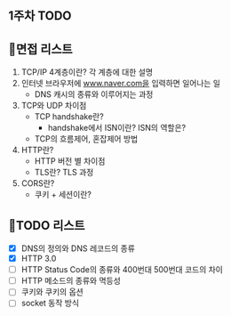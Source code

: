 ## 1주차 TODO

## 📃면접 리스트
1. TCP/IP 4계층이란? 각 계층에 대한 설명
2. 인터넷 브라우저에 www.naver.com을 입력하면 일어나는 일 
   - DNS 캐시의 종류와 이루어지는 과정
3. TCP와 UDP 차이점
   - TCP handshake란?
     - handshake에서 ISN이란? ISN의 역할은?
   - TCP의 흐름제어, 혼잡제어 방법
4. HTTP란?
   - HTTP 버전 별 차이점
   - TLS란? TLS 과정
5. CORS란?
   - 쿠키 + 세션이란?

## 📕TODO 리스트
- [x] DNS의 정의와 DNS 레코드의 종류
- [x] HTTP 3.0
- [ ] HTTP Status Code의 종류와 400번대 500번대 코드의 차이
- [ ] HTTP 메소드의 종류와 멱등성
- [ ] 쿠키와 쿠키의 옵션
- [ ] socket 동작 방식